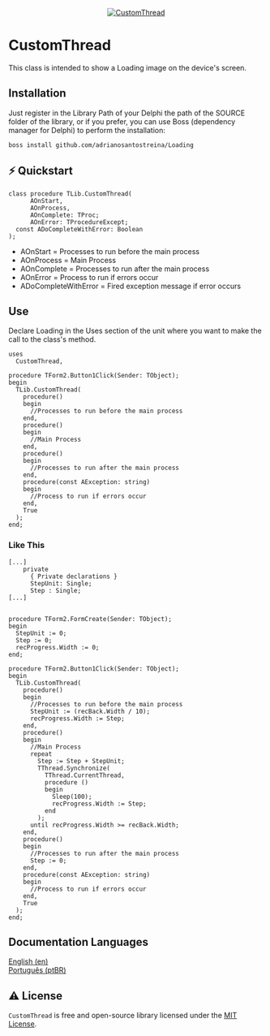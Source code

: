 <p align="center">
  <a href="https://github.com/adrianosantostreina/CustomThread/blob/main/image/logo.png">
    <img alt="CustomThread" src="https://github.com/adrianosantostreina/CustomThread/blob/main/image/logo.png">
  </a>
</p>

# CustomThread
This class is intended to show a Loading image on the device's screen.

## Installation
Just register in the Library Path of your Delphi the path of the SOURCE folder of the library, or if you prefer, you can use Boss (dependency manager for Delphi) to perform the installation:
```
boss install github.com/adrianosantostreina/Loading
```

##  ⚡️ Quickstart
```delphi
class procedure TLib.CustomThread(
      AOnStart, 
      AOnProcess, 
      AOnComplete: TProc; 
      AOnError: TProcedureExcept;
  const ADoCompleteWithError: Boolean
);
```

<ul>
  <li>AOnStart = Processes to run before the main process</li>
  <li>AOnProcess = Main Process</li>
  <li>AOnComplete = Processes to run after the main process</li>
  <li>AOnError = Process to run if errors occur</li>
  <li>ADoCompleteWithError = Fired exception message if error occurs</li>
</ul>

## Use
Declare Loading in the Uses section of the unit where you want to make the call to the class's method.
```delphi
uses
  CustomThread,

```

```delphi
procedure TForm2.Button1Click(Sender: TObject);
begin
  TLib.CustomThread(
    procedure()
    begin
      //Processes to run before the main process
    end,
    procedure()
    begin
      //Main Process
    end,
    procedure()
    begin
      //Processes to run after the main process
    end,
    procedure(const AException: string)
    begin
      //Process to run if errors occur
    end,
    True
  );
end;
```

### Like This

```delphi
[...]
    private
      { Private declarations }
      StepUnit: Single;
      Step : Single;
[...]


procedure TForm2.FormCreate(Sender: TObject);
begin
  StepUnit := 0;
  Step := 0;
  recProgress.Width := 0;
end;

procedure TForm2.Button1Click(Sender: TObject);
begin
  TLib.CustomThread(
    procedure()
    begin
      //Processes to run before the main process
      StepUnit := (recBack.Width / 10);
      recProgress.Width := Step;
    end,
    procedure()
    begin
      //Main Process
      repeat
        Step := Step + StepUnit;
        TThread.Synchronize(
          TThread.CurrentThread,
          procedure ()
          begin
            Sleep(100);
            recProgress.Width := Step;
          end
        );
      until recProgress.Width >= recBack.Width;
    end,
    procedure()
    begin
      //Processes to run after the main process
      Step := 0;
    end,
    procedure(const AException: string)
    begin
      //Process to run if errors occur
    end,
    True
  );
end;
```

## Documentation Languages
[English (en)](https://github.com/adrianosantostreina/Loading/blob/main/README.md)<br>
[Português (ptBR)](https://github.com/adrianosantostreina/Loading/blob/main/README-ptBR.md)<br>

## ⚠️ License
`CustomThread` is free and open-source library licensed under the [MIT License](https://github.com/adrianosantostreina/CustomThread/blob/main/LICENSE.md). 